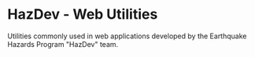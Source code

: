 HazDev - Web Utilities
======================

Utilities commonly used in web applications developed by the Earthquake Hazards
Program "HazDev" team.
